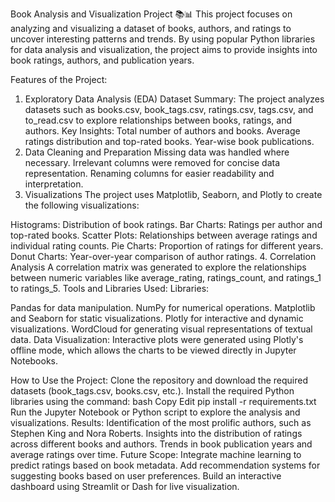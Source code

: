 Book Analysis and Visualization Project 📚📊
This project focuses on analyzing and visualizing a dataset of books, authors, and ratings to uncover interesting patterns and trends. By using popular Python libraries for data analysis and visualization, the project aims to provide insights into book ratings, authors, and publication years.

Features of the Project:
1. Exploratory Data Analysis (EDA)
Dataset Summary:
The project analyzes datasets such as books.csv, book_tags.csv, ratings.csv, tags.csv, and to_read.csv to explore relationships between books, ratings, and authors.
Key Insights:
Total number of authors and books.
Average ratings distribution and top-rated books.
Year-wise book publications.
2. Data Cleaning and Preparation
Missing data was handled where necessary.
Irrelevant columns were removed for concise data representation.
Renaming columns for easier readability and interpretation.
3. Visualizations
The project uses Matplotlib, Seaborn, and Plotly to create the following visualizations:

Histograms: Distribution of book ratings.
Bar Charts: Ratings per author and top-rated books.
Scatter Plots: Relationships between average ratings and individual rating counts.
Pie Charts: Proportion of ratings for different years.
Donut Charts: Year-over-year comparison of author ratings.
4. Correlation Analysis
A correlation matrix was generated to explore the relationships between numeric variables like average_rating, ratings_count, and ratings_1 to ratings_5.
Tools and Libraries Used:
Libraries:

Pandas for data manipulation.
NumPy for numerical operations.
Matplotlib and Seaborn for static visualizations.
Plotly for interactive and dynamic visualizations.
WordCloud for generating visual representations of textual data.
Data Visualization:
Interactive plots were generated using Plotly's offline mode, which allows the charts to be viewed directly in Jupyter Notebooks.

How to Use the Project:
Clone the repository and download the required datasets (book_tags.csv, books.csv, etc.).
Install the required Python libraries using the command:
bash
Copy
Edit
pip install -r requirements.txt
Run the Jupyter Notebook or Python script to explore the analysis and visualizations.
Results:
Identification of the most prolific authors, such as Stephen King and Nora Roberts.
Insights into the distribution of ratings across different books and authors.
Trends in book publication years and average ratings over time.
Future Scope:
Integrate machine learning to predict ratings based on book metadata.
Add recommendation systems for suggesting books based on user preferences.
Build an interactive dashboard using Streamlit or Dash for live visualization.
